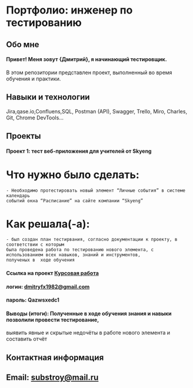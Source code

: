 # Портфолио: инженер по тестированию
## Обо мне
#### Привет! Меня зовут {Дмитрий}, я начинающий тестировщик.
В этом репозитории представлен проект, выполненный во время обучения и практики.
## Навыки и технологии
Jira,qase.io,Confluens,SQL, Postman (API), Swagger, Trello, Miro,
Charles, Git, Chrome DevTools...

## Проекты
#### Проект 1: тест веб-приложения для учителей от Skyeng

# Что нужно было сделать:

    - Необходимо протестировать новый элемент “Личные события” в системе календарь 
    событий окна “Расписание” на сайте компании “Skyeng”

# Как решала(-а): 
    - был создан план тестирвания, согласно документации к проекту, в соответствии с которым
    была проведена работа по тестированию нового элемента, с использованием всех навыков, знаний и инструментов, 
    полученых в  ходе обучения

#### Ссылка на проект [Курсовая работа](https://docs.google.com/document/d/14jVw0rE6OziwhAPInXQbdiL6hUEo7tDEtvTpQzOA62o/edit?usp=sharing)
#### логин: dmitryfx1982@gmail.com
#### пароль: Qazwsxedc1

#### Выводы (итоги): Полученные в ходе обучения знания и навыки позволили провести тестирование, 
выявить явные и скрытые недочёты в работе нового элемента и составить отчёт  


## Контактная информация
## Email: substroy@mail.ru
